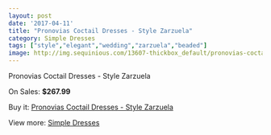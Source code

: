 ```yaml
---
layout: post
date: '2017-04-11'
title: "Pronovias Coctail Dresses - Style Zarzuela"
category: Simple Dresses
tags: ["style","elegant","wedding","zarzuela","beaded"]
image: http://img.sequinious.com/13607-thickbox_default/pronovias-coctail-dresses-style-zarzuela.jpg
---
```

Pronovias Coctail Dresses - Style Zarzuela

On Sales: **$267.99**
<a href="https://www.sequinious.com/simple-dresses/6437-pronovias-coctail-dresses-style-zarzuela.html"><amp-img layout="responsive" width="600" height="600" src="//img.sequinious.com/13607-thickbox_default/pronovias-coctail-dresses-style-zarzuela.jpg" alt="Pronovias Coctail Dresses - Style Zarzuela 0" /></a>

Buy it: [Pronovias Coctail Dresses - Style Zarzuela](https://www.sequinious.com/simple-dresses/6437-pronovias-coctail-dresses-style-zarzuela.html "Pronovias Coctail Dresses - Style Zarzuela")

View more: [Simple Dresses](https://www.sequinious.com/5-simple-dresses "Simple Dresses")